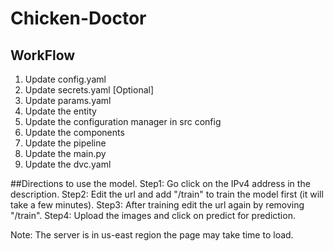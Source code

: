 # Chicken-Doctor

## WorkFlow
1. Update config.yaml
2. Update secrets.yaml [Optional]
3. Update params.yaml
4. Update the entity
5. Update the configuration manager in src config
6. Update the components
7. Update the pipeline
8. Update the main.py
9. Update the dvc.yaml

##Directions to use the model.
Step1: Go click on the IPv4 address in the description.
Step2: Edit the url and add "/train" to train the model first (it will take a few minutes).
Step3: After training edit the url again by removing "/train".
Step4: Upload the images and click on predict for prediction.

Note: The server is in us-east region the page may take time to load.
